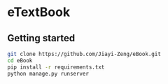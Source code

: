 # eTextBook
## Getting started
```bash
git clone https://github.com/Jiayi-Zeng/eBook.git
cd eBook
pip install -r requirements.txt
python manage.py runserver
```